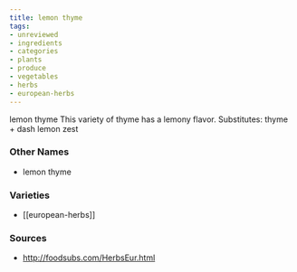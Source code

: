 ```yaml
---
title: lemon thyme
tags:
- unreviewed
- ingredients
- categories
- plants
- produce
- vegetables
- herbs
- european-herbs
---
```

lemon thyme This variety of thyme has a lemony flavor. Substitutes: thyme + dash lemon zest

### Other Names

* lemon thyme

### Varieties

* [[european-herbs]]

### Sources
* http://foodsubs.com/HerbsEur.html
